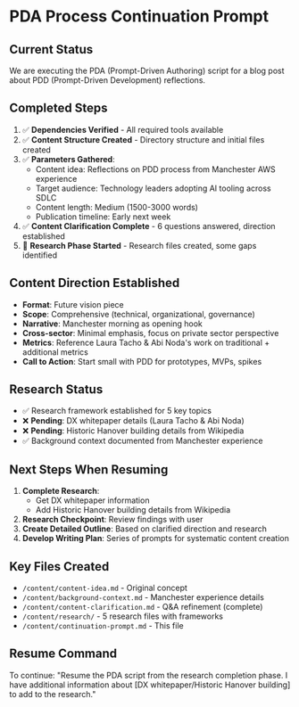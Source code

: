 # PDA Process Continuation Prompt

## Current Status
We are executing the PDA (Prompt-Driven Authoring) script for a blog post about PDD (Prompt-Driven Development) reflections.

## Completed Steps
1. ✅ **Dependencies Verified** - All required tools available
2. ✅ **Content Structure Created** - Directory structure and initial files created
3. ✅ **Parameters Gathered**:
   - Content idea: Reflections on PDD process from Manchester AWS experience
   - Target audience: Technology leaders adopting AI tooling across SDLC
   - Content length: Medium (1500-3000 words)
   - Publication timeline: Early next week
4. ✅ **Content Clarification Complete** - 6 questions answered, direction established
5. 🔄 **Research Phase Started** - Research files created, some gaps identified

## Content Direction Established
- **Format**: Future vision piece
- **Scope**: Comprehensive (technical, organizational, governance)
- **Narrative**: Manchester morning as opening hook
- **Cross-sector**: Minimal emphasis, focus on private sector perspective
- **Metrics**: Reference Laura Tacho & Abi Noda's work on traditional + additional metrics
- **Call to Action**: Start small with PDD for prototypes, MVPs, spikes

## Research Status
- ✅ Research framework established for 5 key topics
- ❌ **Pending**: DX whitepaper details (Laura Tacho & Abi Noda)
- ❌ **Pending**: Historic Hanover building details from Wikipedia
- ✅ Background context documented from Manchester experience

## Next Steps When Resuming
1. **Complete Research**: 
   - Get DX whitepaper information
   - Add Historic Hanover building details from Wikipedia
2. **Research Checkpoint**: Review findings with user
3. **Create Detailed Outline**: Based on clarified direction and research
4. **Develop Writing Plan**: Series of prompts for systematic content creation

## Key Files Created
- `/content/content-idea.md` - Original concept
- `/content/background-context.md` - Manchester experience details
- `/content/content-clarification.md` - Q&A refinement (complete)
- `/content/research/` - 5 research files with frameworks
- `/content/continuation-prompt.md` - This file

## Resume Command
To continue: "Resume the PDA script from the research completion phase. I have additional information about [DX whitepaper/Historic Hanover building] to add to the research."
